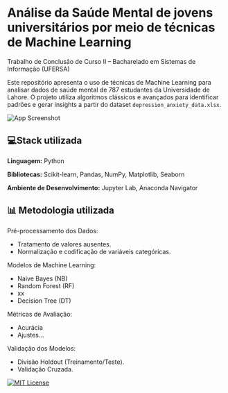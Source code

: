 
# Análise da Saúde Mental de jovens universitários por meio de técnicas de Machine Learning

Trabalho de Conclusão de Curso II – Bacharelado em Sistemas de Informação (UFERSA)

Este repositório apresenta o uso de técnicas de Machine Learning para analisar dados de saúde mental de 787 estudantes da Universidade de Lahore. O projeto utiliza algoritmos clássicos e avançados para identificar padrões e gerar insights a partir do dataset `depression_anxiety_data.xlsx`.




![App Screenshot](https://www.planetreebrasil.com.br/wp-content/uploads/2023/08/Problemas-de-saude-mental-podem-variar-desde-preocupacoes-diarias-normais-ate-condicoes-mais-graves.-Imagem-Shutterstock.jpg)


## 💻Stack utilizada

**Linguagem:** Python

**Bibliotecas:** Scikit-learn, Pandas, NumPy, Matplotlib, Seaborn

**Ambiente de Desenvolvimento:**  Jupyter Lab, Anaconda Navigator
## 📊 Metodologia utilizada

Pré-processamento dos Dados:
- Tratamento de valores ausentes.
- Normalização e codificação de variáveis categóricas.

Modelos de Machine Learning:
- Naive Bayes (NB)
- Random Forest (RF)
- xx
- Decision Tree (DT)

Métricas de Avaliação:
 - Acurácia
 - Ajustes...

Validação dos Modelos:
- Divisão Holdout (Treinamento/Teste).
- Validação Cruzada.

[![MIT License](https://img.shields.io/badge/License-MIT-green.svg)](https://choosealicense.com/licenses/mit/)

